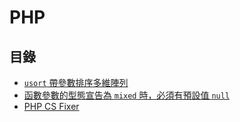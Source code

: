 # PHP

## 目錄

* [`usort` 帶參數排序多維陣列](/php/usort-with-callback)
* [函數參數的型態宣告為 `mixed` 時，必須有預設值 `null`](/php/mixed-parameter-should-default-null)
* [PHP CS Fixer](/php/php-cs-fixer)
